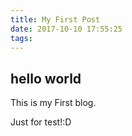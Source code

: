 ```yaml
---
title: My First Post
date: 2017-10-10 17:55:25
tags:
---
```

## hello world

This is my First blog.

Just for test!:D

